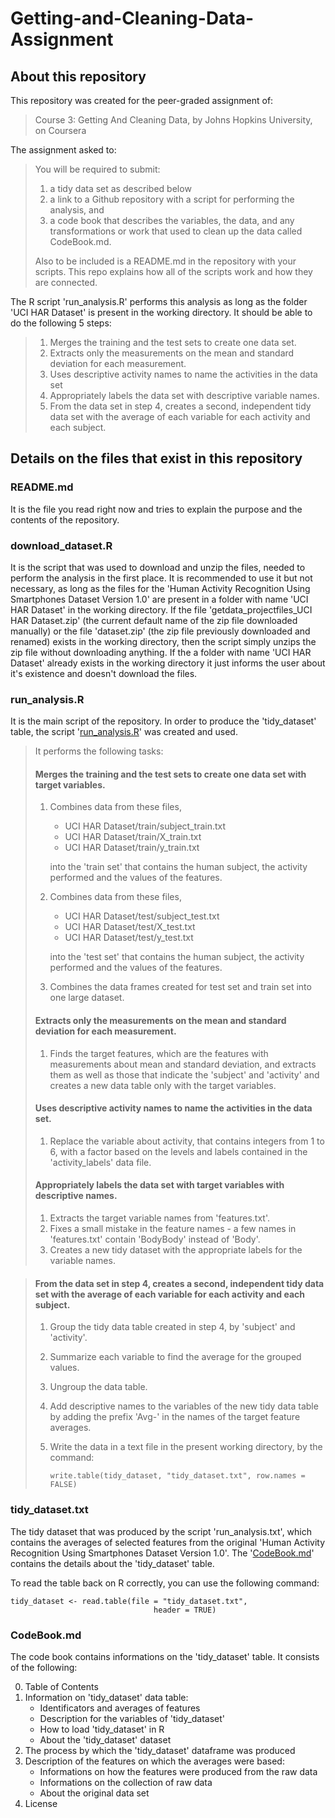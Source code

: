 ﻿# Getting-and-Cleaning-Data-Assignment
 

## About this repository 
 
This repository was created for the peer-graded assignment of: 

> Course 3: Getting And Cleaning Data, by Johns Hopkins University, on Coursera

The assignment asked to:

> You will be required to submit: 
> 
>   1. a tidy data set as described below 
>   2. a link to a Github repository with a script for performing the analysis, and 
>   3. a code book that describes the variables, the data, and any transformations or work that used to clean up the data called CodeBook.md. 
> 
> Also to be included is a README.md in the repository with your scripts. 
> This repo explains how all of the scripts work and how they are connected.

The R script 'run_analysis.R' performs this analysis as long as the folder 'UCI HAR Dataset' is present in the working directory. It should be able to do the following 5 steps:
> 1. Merges the training and the test sets to create one data set. 
> 2. Extracts only the measurements on the mean and standard deviation for each measurement. 
> 3. Uses descriptive activity names to name the activities in the data set 
> 4. Appropriately labels the data set with descriptive variable names. 
> 5. From the data set in step 4, creates a second, independent tidy data set with the average of each variable for each activity and each subject.
## Details on the files that exist in this repository
### README.md 
It is the file you read right now and tries to explain the purpose and
the contents of the repository.
 
### download_dataset.R 
It is the script that was used to download and unzip the files, needed to perform the analysis in the first place. 
It is recommended to use it but not necessary, as long as the files for the 'Human Activity Recognition Using Smartphones Dataset Version 1.0' are present in a folder with name 'UCI HAR Dataset' in the working directory. 
If the file 'getdata_projectfiles_UCI HAR Dataset.zip' (the current default name of the zip file downloaded manually) or the file 'dataset.zip' (the zip file previously downloaded and renamed) exists in the working directory, then the script simply unzips the zip file without downloading anything.
If the a folder with name 'UCI HAR Dataset' already exists in the working directory it just informs the user about it's existence and doesn't download the files. 
 
### run_analysis.R 
 
It is the main script of the repository. In order to produce the 'tidy_dataset' table, the script  '[run_analysis.R](https://github.com/lesasi/-Getting-and-Cleaning-Data-Assignment/blob/master/run_analysis.R)' was created and used. 
> It performs the following tasks: 
>  
> #### Merges the training and the test sets to create one data set with target variables. 
>  
>  1. Combines data from these files, 
>       - UCI HAR Dataset/train/subject_train.txt 
>       - UCI HAR Dataset/train/X_train.txt 
>       - UCI HAR Dataset/train/y_train.txt 
> 
>     into the 'train set' that contains the human subject, the activity performed and the values of the features. 
>  2. Combines data from these files, 
>       - UCI HAR Dataset/test/subject_test.txt 
>       - UCI HAR Dataset/test/X_test.txt 
>       - UCI HAR Dataset/test/y_test.txt 
>
>     into the 'test set' that contains the human subject, the activity performed and the values of the features. 
>  3. Combines the data frames created for test set and train set into one large dataset.
>
> #### Extracts only the measurements on the mean and standard deviation for each measurement. 
> 
>  1. Finds the target features, which are the features with measurements about mean and standard deviation, and extracts them as well as those that indicate the 'subject' and 'activity' and creates a new data table only with the target variables. 
> 
> #### Uses descriptive activity names to name the activities in the data set.   
>
>  1. Replace the variable about activity, that contains integers from 1 to 6, with a factor based on the levels and labels contained in the 'activity_labels' data file. 
> 
> #### Appropriately labels the data set with target variables with descriptive names. 
> 
>  1. Extracts the target variable names from 'features.txt'.
>  2. Fixes a small mistake in the feature names - a few names in 'features.txt' contain 'BodyBody' instead of 'Body'. 
>  3. Creates a new tidy dataset with the appropriate labels for the variable names.

> #### From the data set in step 4, creates a second, independent tidy data set with the average of each variable for each activity and each subject. 
>
>  1. Group the tidy data table created in step 4, by 'subject' and 'activity'. 
>  2. Summarize each variable to find the average for the grouped values. 
>  3. Ungroup the data table. 
>  4. Add descriptive names to the variables of the new tidy data table by adding the prefix 'Avg-' in the names of the target feature averages.
>  5. Write the data in a text file in the present working directory, by the command: 
>    
>     ```
>     write.table(tidy_dataset, "tidy_dataset.txt", row.names = FALSE) 
>     ```

### tidy_dataset.txt 
 
The tidy dataset that was produced by the script 'run_analysis.txt', which contains the averages of selected features from the original 'Human Activity Recognition Using Smartphones Dataset Version 1.0'.
The '[CodeBook.md](https://github.com/lesasi/-Getting-and-Cleaning-Data-Assignment/blob/master/CodeBook.md)'  contains the details about the 'tidy_dataset' table.

To read the table back on R correctly, you can use the following command:
``` 
tidy_dataset <- read.table(file = "tidy_dataset.txt",
                                header = TRUE) 
```
### CodeBook.md 

The code book contains informations on the 'tidy_dataset' table.
It consists of the following: 
 
  0. Table of Contents 
  1. Information on 'tidy_dataset' data table:
     - Identificators and averages of features 
     - Description for the variables of 'tidy_dataset' 
     - How to load 'tidy_dataset' in R
     - About the 'tidy_dataset' dataset 
  2. The process by which the 'tidy_dataset' dataframe was produced 
  3. Description of the features on which the averages were based:
     - Informations on how the features were produced from the raw data 
     - Informations on the collection of raw data 
     - About the original data set 
  4. License
